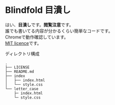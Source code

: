 # Blindfold 目潰し
はい、**目潰し**です。**閲覧注意**です。  
誰でも書いてる内容が分かるくらい簡単なコードです。  
Chromeで動作確認しています。  
[MIT licence](https://github.com/UROKO94/Blindfold/blob/main/LICENSE)です。  
  
ディレクトリ構成  
```
.
├── LICENSE
├── README.md
├── index
│   ├── index.html
│   └── style.css
└── letter_case
    ├─ index.html
    └─ style.css
```